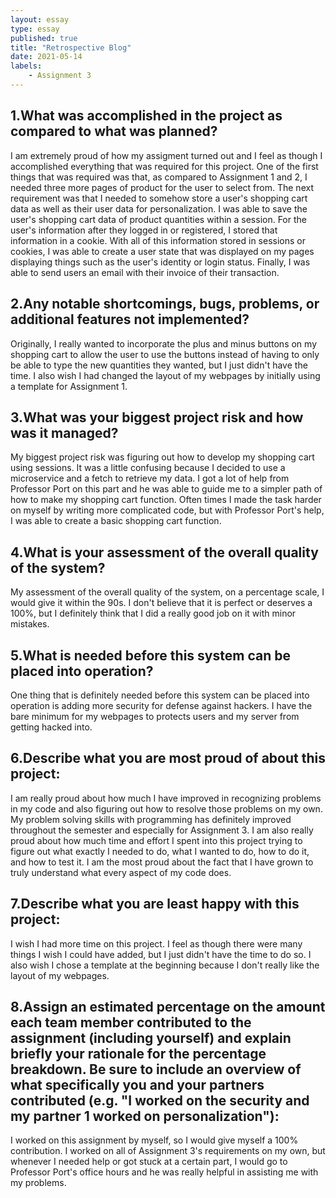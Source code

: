 ```yaml
---
layout: essay
type: essay
published: true
title: "Retrospective Blog"
date: 2021-05-14
labels:
    - Assignment 3
---
```

<h2>1.What was accomplished in the project as compared to what was planned?</h2>
I am extremely proud of how my assigment turned out and I feel as though I accomplished everything that was required for this project. One of the first things that was required was that, as compared to Assignment 1 and 2, I needed three more pages of product for the user to select from. The next requirement was that I needed to somehow store a user's shopping cart data as well as their user data for personalization. I was able to save the user's shopping cart data of product quantities within a session. For the user's information after they logged in or registered, I stored that information in a cookie. With all of this information stored in sessions or cookies, I was able to create a user state that was displayed on my pages displaying things such as the user's identity or login status. Finally, I was able to send users an email with their invoice of their transaction.
 
<h2>2.Any notable shortcomings, bugs, problems, or additional features not implemented?</h2>
Originally, I really wanted to incorporate the plus and minus buttons on my shopping cart to allow the user to use the buttons instead of having to only be able to type the new quantities they wanted, but I just didn't have the time. I also wish I had changed the layout of my webpages by initially using a template for Assignment 1. 
 
<h2>3.What was your biggest project risk and how was it managed?</h2>
My biggest project risk was figuring out how to develop my shopping cart using sessions. It was a little confusing because I decided to use a microservice and a fetch to retrieve my data. I got a lot of help from Professor Port on this part and he was able to guide me to a simpler path of how to make my shopping cart function. Often times I made the task harder on myself by writing more complicated code, but with Professor Port's help, I was able to create a basic shopping cart function.
 
<h2>4.What is your assessment of the overall quality of the system?</h2>
My assessment of the overall quality of the system, on a percentage scale, I would give it within the 90s. I don't believe that it is perfect or deserves a 100%, but I definitely think that I did a really good job on it with minor mistakes.
 
<h2>5.What is needed before this system can be placed into operation?</h2>
One thing that is definitely needed before this system can be placed into operation is adding more security for defense against hackers. I have the bare minimum for my webpages to protects users and my server from getting hacked into.
 
<h2>6.Describe what you are most proud of about this project:</h2>
I am really proud about how much I have improved in recognizing problems in my code and also figuring out how to resolve those problems on my own. My problem solving skills with programming has definitely improved throughout the semester and especially for Assignment 3. I am also really proud about how much time and effort I spent into this project trying to figure out what exactly I needed to do, what I wanted to do, how to do it, and how to test it. I am the most proud about the fact that I have grown to truly understand what every aspect of my code does.
 
<h2>7.Describe what you are least happy with this project:</h2>
I wish I had more time on this project. I feel as though there were many things I wish I could have added, but I just didn't have the time to do so. I also wish I chose a template at the beginning because I don't really like the layout of my webpages.
 
<h2>8.Assign an estimated percentage on the amount each team member contributed to the assignment (including yourself) and explain briefly your rationale for the percentage breakdown. Be sure to include an overview of what specifically you and your partners contributed (e.g. "I worked on the security and my partner 1 worked on personalization"):
</h2>
I worked on this assignment by myself, so I would give myself a 100% contribution. I worked on all of Assignment 3's requirements on my own, but whenever I needed help or got stuck at a certain part, I would go to Professor Port's office hours and he was really helpful in assisting me with my problems.

